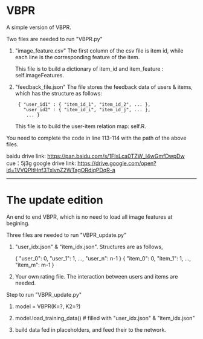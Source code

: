 # VBPR


A simple version of VBPR.

Two files are needed to run "VBPR.py"  

1. "image_feature.csv" The first column of the csv file is item id, while each line is the corresponding feature of the item. 

     This file is to build a dictionary of item_id and item_feature : self.imageFeatures.

2. "feedback_file.json"  The file stores the feedback data of users & items, which has the structure as follows:

        { "user_id1" : { "item_id_1", "item_id_2", ... },
          "user_id2" : { "item_id_i", "item_id_j", ... },
           ... }
     This file is to build the user-item relation map: self.R.

You need to complete the code in line 113-114 with the path of the above files.

baidu drive link: https://pan.baidu.com/s/1FIsLca0TZW_I4wGmfDwpDw cue：5j3g 
google drive link: https://drive.google.com/open?id=1VVQPltHnf3TxlvnZ2WTagORdiqPDqR-a

--------------------------------------------------------------------------------

# The update edition

An end to end VBPR, which is no need to load all image features at begining.

Three files are needed to run "VBPR_update.py"

1. "user_idx.json" & "item_idx.json". Structures are as follows,

   { "user_0": 0, "user_1": 1, ..., "user_n": n-1 }
   { "item_0": 0, "item_1": 1, ..., "item_m": m-1 }
   
2. Your own rating file. The interaction between users and items are needed.


Step to run "VBPR_update.py"

1. model = VBPR(K=?, K2=?)

2. model.load_training_data()  # filled with "user_idx.json" & "item_idx.json"

3. build data fed in placeholders, and feed their to the network.


